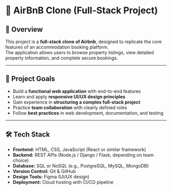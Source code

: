 # 🏡 AirBnB Clone (Full-Stack Project)

## 📌 Overview
This project is a **full-stack clone of Airbnb**, designed to replicate the core features of an accommodation booking platform.  
The application allows users to browse property listings, view detailed property information, and complete secure bookings.  

---

## 🎯 Project Goals
- Build a **functional web application** with end-to-end features  
- Learn and apply **responsive UI/UX design principles**  
- Gain experience in **structuring a complex full-stack project**  
- Practice **team collaboration** with clearly defined roles  
- Follow **best practices** in web development, documentation, and testing  

---

## 🛠 Tech Stack
- **Frontend:** HTML, CSS, JavaScript (React or similar framework)  
- **Backend:** REST APIs (Node.js / Django / Flask, depending on team choice)  
- **Database:** SQL or NoSQL (e.g., PostgreSQL, MySQL, MongoDB)  
- **Version Control:** Git & GitHub  
- **Design Tools:** Figma (UI/UX design)  
- **Deployment:** Cloud hosting with CI/CD pipeline  

